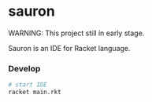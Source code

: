 # sauron

WARNING: This project still in early stage.

Sauron is an IDE for Racket language.

### Develop

```sh
# start IDE
racket main.rkt
```
